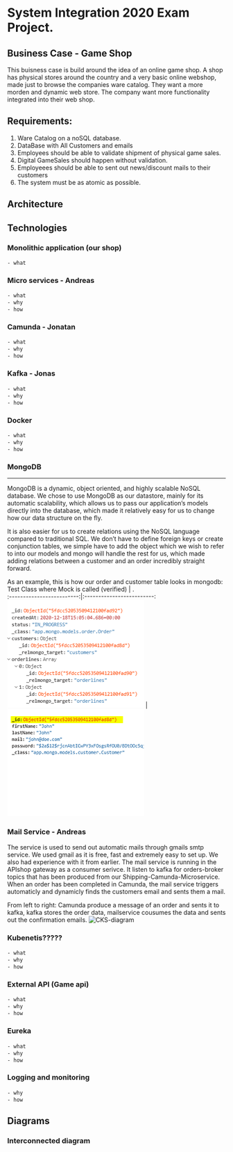 # System Integration 2020 Exam Project.


## Business Case - Game Shop
This buisness case is build around the idea of an online game shop. A shop has physical stores around the country and a very basic online webshop, made just to browse the companies ware catalog. They want a more morden and dynamic web store. The company want more functionality integrated into their web shop.

## Requirements:

1. Ware Catalog on a noSQL database.
2. DataBase with All Customers and emails
3. Employees should be able to validate shipment of physical game sales.
4. Digital GameSales should happen without validation.
5. Employeees should be able to sent out news/discount mails to their customers
6. The system must be as atomic as possible.



## Architecture
## Technologies
### Monolithic application (our shop)
    - what    

### Micro services - Andreas
    - what
    - why
    - how

### Camunda - Jonatan
    - what
    - why
    - how

### Kafka - Jonas
    - what
    - why
    - how

### Docker
    - what
    - why
    - how

### MongoDB
<hr/>

MongoDB is a dynamic, object oriented, and highly scalable NoSQL database.
We chose to use MongoDB as our datastore, mainly for its automatic scalability, which allows us to pass our application’s models directly into the database, which made it relatively easy for us to change how our data structure on the fly.

It is also easier for us to create relations using the NoSQL language compared to traditional SQL.
We don’t have to define foreign keys or create conjunction tables, we simple have to add the object which we wish to refer to into our models and mongo will handle the rest for us, which made adding relations between a customer and an order incredibly straight forward.
 
As an example, this is how our order and customer table looks in mongodb:    
Test Class where Mock is called (verified)     |  .   
:-------------------------:|:-------------------------: 
![mongo](/Misc/mongo-order-table.png)  |  ![mongo](/Misc/mongo-customer-table.png)  


### Mail Service - Andreas
The service is used to send out automatic mails through gmails smtp service.
We used gmail as it is free, fast and extremely easy to set up. We also had experience
with it from earlier. 
The mail service is running in the APIshop gateway as a consumer serivce. It listen to kafka for orders-broker topics that has been produced from our Shipping-Camunda-Microservice. When an order has been completed in Camunda, the mail service triggers automaticly and dynamicly finds the customers email and sents them a mail.

From left to right: Camunda produce a message of an order and sents it to kafka, kafka stores the order data, mailservice cousumes the data and sents out the confirmation emails.
![CKS-diagram](CKS-diagram.png)



### Kubenetis?????
    - what
    - why
    - how

### External API (Game api) 
    - what
    - why
    - how

### Eureka
    - what
    - why
    - how

### Logging and monitoring
    - why
    - how    

## Diagrams


### Interconnected diagram






 
